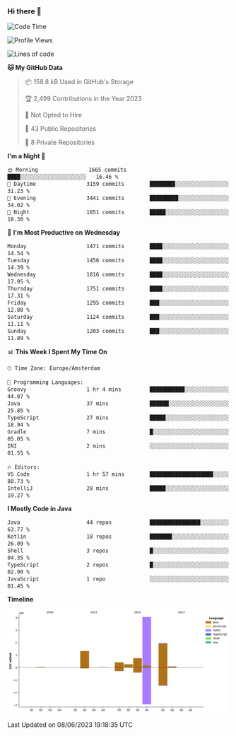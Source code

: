 ### Hi there 👋


<!--START_SECTION:waka-->
![Code Time](http://img.shields.io/badge/Code%20Time-3%2C239%20hrs%2020%20mins-blue)

![Profile Views](http://img.shields.io/badge/Profile%20Views-4-blue)

![Lines of code](https://img.shields.io/badge/From%20Hello%20World%20I%27ve%20Written-8.9%20million%20lines%20of%20code-blue)

**🐱 My GitHub Data** 

> 📦 158.8 kB Used in GitHub's Storage 
 > 
> 🏆 2,499 Contributions in the Year 2023
 > 
> 🚫 Not Opted to Hire
 > 
> 📜 43 Public Repositories 
 > 
> 🔑 8 Private Repositories 
 > 
**I'm a Night 🦉** 

```text
🌞 Morning                1665 commits        ████░░░░░░░░░░░░░░░░░░░░░   16.46 % 
🌆 Daytime                3159 commits        ████████░░░░░░░░░░░░░░░░░   31.23 % 
🌃 Evening                3441 commits        █████████░░░░░░░░░░░░░░░░   34.02 % 
🌙 Night                  1851 commits        █████░░░░░░░░░░░░░░░░░░░░   18.30 % 
```
📅 **I'm Most Productive on Wednesday** 

```text
Monday                   1471 commits        ████░░░░░░░░░░░░░░░░░░░░░   14.54 % 
Tuesday                  1456 commits        ████░░░░░░░░░░░░░░░░░░░░░   14.39 % 
Wednesday                1816 commits        ████░░░░░░░░░░░░░░░░░░░░░   17.95 % 
Thursday                 1751 commits        ████░░░░░░░░░░░░░░░░░░░░░   17.31 % 
Friday                   1295 commits        ███░░░░░░░░░░░░░░░░░░░░░░   12.80 % 
Saturday                 1124 commits        ███░░░░░░░░░░░░░░░░░░░░░░   11.11 % 
Sunday                   1203 commits        ███░░░░░░░░░░░░░░░░░░░░░░   11.89 % 
```


📊 **This Week I Spent My Time On** 

```text
🕑︎ Time Zone: Europe/Amsterdam

💬 Programming Languages: 
Groovy                   1 hr 4 mins         ███████████░░░░░░░░░░░░░░   44.07 % 
Java                     37 mins             ██████░░░░░░░░░░░░░░░░░░░   25.85 % 
TypeScript               27 mins             █████░░░░░░░░░░░░░░░░░░░░   18.94 % 
Gradle                   7 mins              █░░░░░░░░░░░░░░░░░░░░░░░░   05.05 % 
INI                      2 mins              ░░░░░░░░░░░░░░░░░░░░░░░░░   01.55 % 

🔥 Editors: 
VS Code                  1 hr 57 mins        ████████████████████░░░░░   80.73 % 
IntelliJ                 28 mins             █████░░░░░░░░░░░░░░░░░░░░   19.27 % 
```

**I Mostly Code in Java** 

```text
Java                     44 repos            ████████████████░░░░░░░░░   63.77 % 
Kotlin                   18 repos            ███████░░░░░░░░░░░░░░░░░░   26.09 % 
Shell                    3 repos             █░░░░░░░░░░░░░░░░░░░░░░░░   04.35 % 
TypeScript               2 repos             █░░░░░░░░░░░░░░░░░░░░░░░░   02.90 % 
JavaScript               1 repo              ░░░░░░░░░░░░░░░░░░░░░░░░░   01.45 % 
```



**Timeline**

![Lines of Code chart](https://raw.githubusercontent.com/powercasgamer/powercasgamer/master/assets/bar_graph.png)


 Last Updated on 08/06/2023 19:18:35 UTC
<!--END_SECTION:waka-->
